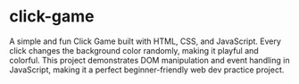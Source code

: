 # click-game
A simple and fun Click Game built with HTML, CSS, and JavaScript. Every click changes the background color randomly, making it playful and colorful. This project demonstrates DOM manipulation and event handling in JavaScript, making it a perfect beginner-friendly web dev practice project.
